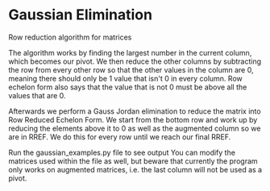 # Gaussian Elimination

Row reduction algorithm for matrices

The algorithm works by finding the largest number in the current column, which becomes our pivot. We then reduce the other columns by subtracting the row from every other row so that the other values in the column are 0, meaning there should only be 1 value that isn't 0 in every column. 
Row echelon form also says that the value that is not 0 must be above all the values that are 0.

Afterwards we perform a Gauss Jordan elimination to reduce the matrix into Row Reduced Echelon Form. We start from the bottom row and work up by reducing the elements above it to 0 as well as the augmented column so we are in RREF. We do this for every row until we reach our final RREF.  

Run the gaussian_examples.py file to see output
You can modify the matrices used within the file as well, but beware that currently the program only works on augmented matrices,
i.e. the last column will not be used as a pivot.
